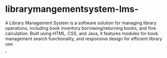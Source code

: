 # librarymangementsystem-lms-
A Library Management System is a software solution for managing library operations, including book inventory borrowing/returning books, and fine calculation. Built using HTML, CSS, and Java, it features modules for book management search functionality, and responsive design for efficient library use.


'






